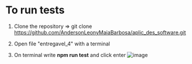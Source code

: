 # To run tests
1) Clone the repository => git clone https://github.com/AndersonLeonyMaiaBarbosa/aplic_des_software.git

2) Open file "entregavel_4" with a terminal

3) On terminal write **npm run test** and click enter
![image](https://user-images.githubusercontent.com/42249998/202780900-c694df4d-9024-4e80-9c37-2cf80b61ebc2.png)
